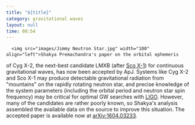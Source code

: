 ```yaml
---
title: "${title}"
category: gravitational waves
layout: null
time: 08:54
---
```

<!-- converted from blosxom format post by dkg 22.1.2022 -->
      <img src="images/Jimmy Neutron Star.jpg" width="100" align="left">Shakya Premachandra's paper on the orbital ephemeris
of Cyg X-2, the next-best candidate LMXB (after 
<a
href="http://users.monash.edu.au/~dgallow/cgi-bin/blosxom.cgi/gravitational%20waves/comparison.html">Sco X-1</a>) for continuous
gravitational waves, has now been accepted by ApJ.
Systems like Cyg X-2 and Sco X-1 may produce detectable gravitational radiation
from "mountains" on the rapidly rotating neutron star, and precise knowledge of
the system parameters (including the orbital period and neutron star spin
frequency) may be critical for optimal GW searches 
with <a href="http://www.ligo.caltech.edu">LIGO</a>. However, many of
the candidates are rather poorly known, so Shakya's analysis assembled the
available data on the source to improve this situation. 
The accepted paper is available now at 
<a href="http://arxiv.org/abs/1604.03233">arXiv:1604.03233</a>.
